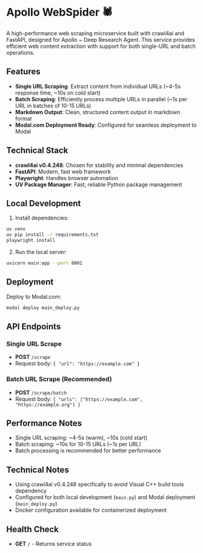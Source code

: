 # Apollo WebSpider 🕷️

A high-performance web scraping microservice built with crawl4ai and FastAPI, designed for Apollo ~ Deep Research Agent. This service provides efficient web content extraction with support for both single-URL and batch operations.

## Features

- **Single URL Scraping**: Extract content from individual URLs (~4-5s response time, ~10s on cold start)
- **Batch Scraping**: Efficiently process multiple URLs in parallel (~1s per URL in batches of 10-15 URLs)
- **Markdown Output**: Clean, structured content output in markdown format
- **Modal.com Deployment Ready**: Configured for seamless deployment to Modal

## Technical Stack

- **crawl4ai v0.4.248**: Chosen for stability and minimal dependencies
- **FastAPI**: Modern, fast web framework
- **Playwright**: Handles browser automation
- **UV Package Manager**: Fast, reliable Python package management

## Local Development

1. Install dependencies:

```bash
uv venv
uv pip install -r requirements.txt
playwright install
```

2. Run the local server:

```bash
uvicorn main:app --port 8001
```

## Deployment

Deploy to Modal.com:

```bash
modal deploy main_deploy.py
```

## API Endpoints

### Single URL Scrape

- **POST** `/scrape`
- Request body: `{ "url": "https://example.com" }`

### Batch URL Scrape (Recommended)

- **POST** `/scrape/batch`
- Request body: `{ "urls": ["https://example.com", "https://example.org"] }`

## Performance Notes

- Single URL scraping: ~4-5s (warm), ~10s (cold start)
- Batch scraping: ~10s for 10-15 URLs (~1s per URL)
- Batch processing is recommended for better performance

## Technical Notes

- Using crawl4ai v0.4.248 specifically to avoid Visual C++ build tools dependency
- Configured for both local development (`main.py`) and Modal deployment (`main_deploy.py`)
- Docker configuration available for containerized deployment

## Health Check

- **GET** `/` - Returns service status
